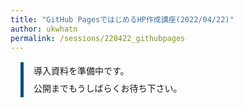 ```yaml
---
title: "GitHub PagesではじめるHP作成講座(2022/04/22)"
author: ukwhatn
permalink: /sessions/220422_githubpages
---
```

<!--
# 目次

1. **[h1](#h1)**

<hr>

<a id="h1"></a>

# h1

Lorem ipsum

<br>
-->

<div style="margin: 1rem;padding-left:1rem;line-height: 2;border-left: solid 5px #004F7F;">
導入資料を準備中です。<br>
公開までもうしばらくお待ち下さい。
</div>
